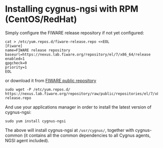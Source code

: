 # Installing cygnus-ngsi with RPM (CentOS/RedHat)

Simply configure the FIWARE release repository if not yet configured:
```
cat > /etc/yum.repos.d/fiware-release.repo <<EOL
[Fiware]
name=FIWARE release repository
baseurl=https://nexus.lab.fiware.org/repository/el/7/x86_64/release
enabled=1
gpgcheck=0
priority=1
EOL
```
or download it from [FIWARE public repository](https://nexus.lab.fiware.org/repository/raw/public/repositories/el/7/x86_64/fiware-release.repo)
```
sudo wget -P /etc/yum.repos.d/ https://nexus.lab.fiware.org/repository/raw/public/repositories/el/7/x86_64/fiware-release.repo
```
And use your applications manager in order to install the latest version of cygnus-ngsi:
```
sudo yum install cygnus-ngsi
```
The above will install cygnus-ngsi at `/usr/cygnus/`, together with cygnus-common (it contains all the common dependencies to all Cygnus agents, NGSI agent included).
